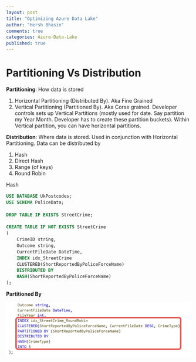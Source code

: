 ```yaml
---
layout: post
title: "Optimizing Azure Data Lake"
author: "Hersh Bhasin"
comments: true
categories: Azure-Data-Lake
published: true
---
```




# Partitioning Vs Distribution

**Partitioning**: How data is stored

1. Horizontal Partitioning (Distributed By). Aka Fine Grained
2. Vertical Partitioning (Partitioned By).  Aka Corse grained. Developer controls sets up Vertical Partitions (mostly used for date. Say partition my Year Month. Developer has to create these partition buckets). Within Vertical partition, you can have horizontal partitions.

**Distribution**: Where data is stored. Used in conjunction with Horizontal Partitioning. Data can be distributed by

1. Hash
2. Direct Hash
3. Range (of keys)
4. Round Robin

Hash

```sql
USE DATABASE UkPostcodes;
USE SCHEMA PoliceData;

DROP TABLE IF EXISTS StreetCrime;

CREATE TABLE IF NOT EXISTS StreetCrime
(
    CrimeID string,
    Outcome string,
    CurrentFileDate DateTime,
    INDEX idx_StreetCrime
    CLUSTERED(ShortReportedByPoliceForceName)
    DISTRIBUTED BY
    HASH(ShortReportedByPoliceForceName)
);
```



**Partitioned By**

![](..\assets\dl1.PNG)